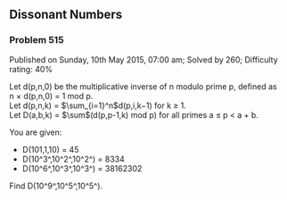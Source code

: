 Dissonant Numbers
-----------------

### Problem 515

Published on Sunday, 10th May 2015, 07:00 am; Solved by 260; Difficulty
rating: 40%

Let d(p,n,0) be the multiplicative inverse of n modulo prime p, defined
as n × d(p,n,0) = 1 mod p.\
 Let d(p,n,k) = \$\\sum\_{i=1}\^n\$d(p,i,k−1) for k ≥ 1.\
 Let D(a,b,k) = \$\\sum\$(d(p,p-1,k) mod p) for all primes
a ≤ p \< a + b.

You are given:

-   D(101,1,10) = 45
-   D(10^3^,10^2^,10^2^) = 8334
-   D(10^6^,10^3^,10^3^) = 38162302

Find D(10^9^,10^5^,10^5^).
